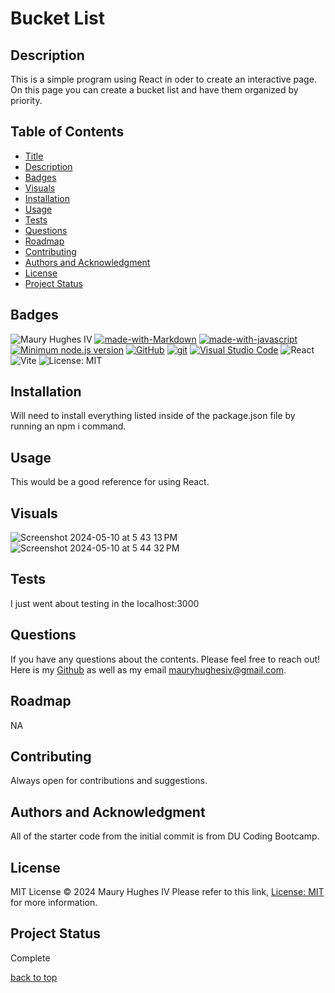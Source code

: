 <a id="title"></a>
# Bucket List 

<a id="description"></a>
## Description
This is a simple program using React in oder to create an interactive page. On this page you can create a bucket list and have them organized by priority.

## Table of Contents
- [Title](#title)
- [Description](#description)
- [Badges](#badges)
- [Visuals](#visuals)
- [Installation](#installation)
- [Usage](#usage)
- [Tests](#tests)
- [Questions](#questions)
- [Roadmap](#roadmap)
- [Contributing](#contributing)
- [Authors and Acknowledgment](#acknowledgment)
- [License](#license)
- [Project Status](#status)

<a id="badges"></a>
## Badges
![Maury Hughes IV](https://img.shields.io/badge/Maury%20Hughes%20IV-5A2BE2) [![made-with-Markdown](https://img.shields.io/badge/Made%20with-Markdown-1f425f.svg)](http://commonmark.org) [![made-with-javascript](https://img.shields.io/badge/Made%20with-JavaScript-1f425f.svg)](https://www.javascript.com) [![Minimum node.js version](https://badgen.net/npm/node/express)](https://npmjs.com/package/express) [![GitHub](https://img.shields.io/badge/--181717?logo=github&logoColor=ffffff)](https://github.com/) [![git](https://badgen.net/badge/icon/git?icon=git&label)](https://git-scm.com) [![Visual Studio Code](https://img.shields.io/badge/--007ACC?logo=visual%20studio%20code&logoColor=ffffff)](https://code.visualstudio.com/) ![React](https://img.shields.io/badge/react-%2320232a.svg?style=for-the-badge&logo=react&logoColor=%2361DAFB) ![Vite](https://img.shields.io/badge/vite-%23646CFF.svg?style=for-the-badge&logo=vite&logoColor=white) 
![License: MIT](https://img.shields.io/badge/License-MIT-yellow.svg)

<a id="installation"></a>
## Installation
Will need to install everything listed inside of the package.json file by running an npm i command.

<a id="usage"></a>
## Usage
This would be a good reference for using React.

<a id="Visuals"></a>
## Visuals
![Screenshot 2024-05-10 at 5 43 13 PM](https://github.com/MauryIV/bucket-list/assets/146037880/3ed30269-4ccd-4582-b7cc-250573c79f6f)
![Screenshot 2024-05-10 at 5 44 32 PM](https://github.com/MauryIV/bucket-list/assets/146037880/232b2afa-7c49-4dd7-bdec-a97ed72d1d03)

<a id="tests"></a>
## Tests
I just went about testing in the localhost:3000

<a id="questions"></a>
## Questions
If you have any questions about the contents. Please feel free to reach out!
Here is my [Github](https://github.com/MauryIV) as well as my email <mauryhughesiv@gmail.com>.

<a id="roadmap"></a>
## Roadmap
NA

<a id="contributing"></a>
## Contributing
Always open for contributions and suggestions.

<a id="acknowledgment"></a>
## Authors and Acknowledgment
All of the starter code from the initial commit is from DU Coding Bootcamp.

<a id="license"></a>
## License
MIT License © 2024 Maury Hughes IV
Please refer to this link, [License: MIT](https://opensource.org/licenses/MIT) for more information.

<a id="status"></a>
## Project Status
Complete

[back to top](#title)
